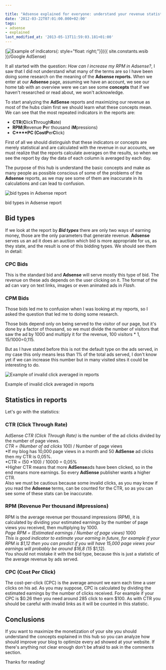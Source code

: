```yaml
---

title: "Adsense explained for everyone: understand your revenue statistics"
date: '2012-03-22T07:01:00.000+02:00'
tags:
- adsense
- explained
last_modified_at: '2013-05-13T11:59:03.181+01:00'
---
```


[![Example of indicators](https://i.imgur.com/teAzmHl.png){: style="float: right;"}]({{ site.constants.wsib }}/Google AdSense)

It all started with the question: *How can I increase my RPM in Adsense?*, I saw that I did not understand what many of the terms are so I have been doing some research on the meaning of the **Adsense ****reports****.** When we enter at our **Adsense** page, assuming we have an account, we see our home tab with an overview were we can see some **concepts** that if we haven't researched or read about, we won't acknowledge.

To start analyzing the **AdSense** reports and maximizing our revenue as most of the hubs claim first we should learn what these concepts mean.\
We can see that the most repeated indicators in the reports are:

- **CTR**(**C**lick**T**hrough**R**ate)
- **RPM**(**R**evenue **P**er thousand i**M**pressions)
- **C****PC **(**C**ost**P**er**C**lick)

First of all we should distinguish that these indicators or concepts are merely statistical and are calculated with the revenue in our accounts, we must realize that the reports calculate averages on the results, so when we see the report by day the data of each column is averaged by each day.

The purpose of this hub is understand the basic concepts and make as many people as possible conscious of some of the problems of the **Adsense** reports, as we may see some of them are inaccurate in its calculations and can lead to confusion.

![bid types in Adsense report](https://i.imgur.com/19HuBfU.png)

bid types in Adsense report

Bid types
---------

If we look at the report by ***Bid types*** there are only two ways of earning money, those are the only parameters that generate revenue. **Adsense** serves us an ad it does an auction which bid is more appropriate for us, as they state, and the result is one of this bidding types. We should see them in detail:

### **CPC Bids**

This is the standard bid and **Adsense** will serve mostly this type of bid. The revenue on these ads depends on the user clicking on it. The format of the ad can vary on text links, images or even animated ads in *Flash*.

### **CPM Bids**

Those bids led me to confusion when I was looking at my reports, so I asked the question that led me to doing some research.

Those bids depend only on being served to the visitor of our page, but it's done by a factor of thousand, so we must divide the number of visitors that saw the ad by 1000 and multiply it for the revenue, 100 visitors * $1,15 / 1000 =$0,115.

But as I have stated before this is not the default type on the ads served, in my case this only means less than 1% of the total ads served, I don't know yet if we can increase this number but in many visited sites it could be interesting to do.

![Example of invalid click averaged in reports](https://i.imgur.com/upleiUN.png)

Example of invalid click averaged in reports

Statistics in reports
---------------------

Let's go with the statistics:

### **CTR (Click Through Rate)**

AdSense *CTR (Click Through Rate)* is the number of the ad clicks divided by the number of page views.\
*CTR = (Number of ad clicks* 100) / Number of page views\
*If my blog has 10,000 page views in a month and 50 **AdSense** ad clicks then my CTR is 0,05%.\
*CTR = (50 *100) / 10000 = 0,05%\
*Higher CTR means that more **AdSense**ads have been clicked, so in the end means more earnings. So every **AdSense** publisher wants a higher CTR.\
Also we must be cautious because some invalid clicks, as you may know if you read the **Adsense** terms, can be counted for the CTR, so as you can see some of these stats can be inaccurate.

### **RPM (Revenue Per thousand iMpressions)**

RPM is the average revenue per thousand impressions (RPM), it is calculated by dividing your estimated earnings by the number of page views you received, then multiplying by 1000.\
*Page RPM = (Estimated earnings / Number of page views)* 1000\
*This is good indicator to estimate your earning in future, for example if your RPM is $1,12 then you can predict if you will have 15,000 page views your earnings will probably be around $16,8 (15* $1,12).\
You should not mistake it with the bid type, because this is just a statistic of the average revenue by ads served.

### **CPC (Cost Per Click)**

The cost-per-click (CPC) is the average amount we earn each time a user clicks on his ad. As you may suppose, CPC is calculated by dividing the estimated earnings by the number of clicks received.
For example if your CPC is $0.26 then you need around 285 click to earn $100. As with CTR you should be careful with invalid links as it will be counted in this statistic.

Conclusions
-----------

If you want to maximize the monetization of your site you should understand the concepts explained in this hub so you can analyze how should improve your blog to optimize every ad showed at your website. If there's anything not clear enough don't be afraid to ask in the comments section.

Thanks for reading!
